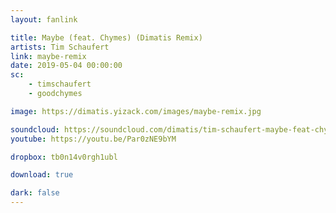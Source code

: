 ```yaml
---
layout: fanlink

title: Maybe (feat. Chymes) (Dimatis Remix)
artists: Tim Schaufert
link: maybe-remix
date: 2019-05-04 00:00:00
sc:
    - timschaufert
    - goodchymes

image: https://dimatis.yizack.com/images/maybe-remix.jpg

soundcloud: https://soundcloud.com/dimatis/tim-schaufert-maybe-feat-chymes-dimatis-remix
youtube: https://youtu.be/Par0zNE9bYM

dropbox: tb0n14v0rgh1ubl

download: true

dark: false
---
```

